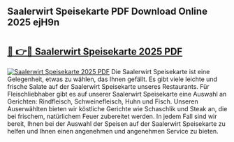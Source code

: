 ## Saalerwirt Speisekarte PDF Download Online 2025 ejH9n

# <h2><a href="http://gcc2lan.nevu.top/?p=Saalerwirt+Speisekarte">🔗 👉🔴 Saalerwirt Speisekarte 2025 PDF</a></h2>

[![Saalerwirt Speisekarte 2025 PDF](https://i.imgur.com/dBaPXMq.png)](http://gcc2lan.nevu.top/?p=Saalerwirt+Speisekarte)
Die Saalerwirt Speisekarte ist eine Gelegenheit, etwas zu wählen, das Ihnen gefällt. Es gibt viele leichte und frische Salate auf der Saalerwirt Speisekarte unseres Restaurants. Für Fleischliebhaber gibt es auf unserer Saalerwirt Speisekarte eine Auswahl an Gerichten: Rindfleisch, Schweinefleisch, Huhn und Fisch. Unseren Auserwählten bieten wir köstliche Gerichte wie Schaschlik und Steak an, die bei frischem, natürlichem Feuer zubereitet werden. In jedem Fall sind wir bereit, Ihnen bei der Auswahl der Speisen auf der Saalerwirt Speisekarte zu helfen und Ihnen einen angenehmen und angenehmen Service zu bieten.
